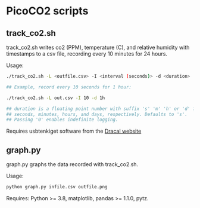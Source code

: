 # PicoCO2 scripts

## track\_co2.sh
track\_co2.sh writes co2 (PPM), temperature (C), and relative humidity with
timestamps to a csv file, recording every 10 minutes for 24 hours. 

Usage:
```bash
./track_co2.sh -L <outfile.csv> -I <interval (seconds)> -d <duration>

## Example, record every 10 seconds for 1 hour:

./track_co2.sh -L out.csv -I 10 -d 1h

## duration is a floating point number with suffix 's' 'm' 'h' or 'd' for 
## seconds, minutes, hours, and days, respectively. Defaults to 's'.
## Passing '0' enables indefinite logging.
```

Requires usbtenkiget software from the
[Dracal website](https://www.dracal.com/store/support/downloads/index.php)

## graph.py
graph.py graphs the data recorded with track\_co2.sh.

Usage:
```bash
python graph.py infile.csv outfile.png
```

Requires: Python >= 3.8, matplotlib, pandas >= 1.1.0, pytz.
